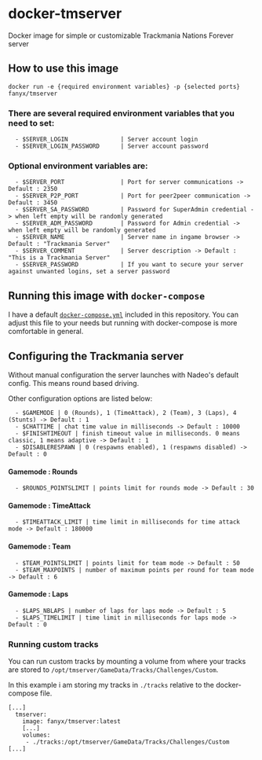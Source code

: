 # docker-tmserver
Docker image for simple or customizable Trackmania Nations Forever server

## How to use this image
`docker run -e {required environment variables} -p {selected ports} fanyx/tmserver`

### There are several required environment variables that you need to set:
```
  - $SERVER_LOGIN               | Server account login
  - $SERVER_LOGIN_PASSWORD      | Server account password
```


### Optional environment variables are:
```
  - $SERVER_PORT                | Port for server communications -> Default : 2350
  - $SERVER_P2P_PORT            | Port for peer2peer communication -> Default : 3450
  - $SERVER_SA_PASSWORD         | Password for SuperAdmin credential -> when left empty will be randomly generated
  - $SERVER_ADM_PASSWORD        | Password for Admin credential -> when left empty will be randomly generated
  - $SERVER_NAME                | Server name in ingame browser -> Default : "Trackmania Server"
  - $SERVER_COMMENT             | Server description -> Default : "This is a Trackmania Server"
  - $SERVER_PASSWORD            | If you want to secure your server against unwanted logins, set a server password
```


## Running this image with `docker-compose`
I have a default [`docker-compose.yml`](https://github.com/ryluth/docker-tmserver/blob/master/docker-compose.yml) included in this repository.
You can adjust this file to your needs but running with docker-compose is more comfortable in general.

## Configuring the Trackmania server
Without manual configuration the server launches with Nadeo's default config. 
This means round based driving.

Other configuration options are listed below:
```
  - $GAMEMODE | 0 (Rounds), 1 (TimeAttack), 2 (Team), 3 (Laps), 4 (Stunts) -> Default : 1
  - $CHATTIME | chat time value in milliseconds -> Default : 10000
  - $FINISHTIMEOUT | finish timeout value in milliseconds. 0 means classic, 1 means adaptive -> Default : 1
  - $DISABLERESPAWN | 0 (respawns enabled), 1 (respawns disabled) -> Default : 0
```


#### Gamemode : Rounds
```
  - $ROUNDS_POINTSLIMIT | points limit for rounds mode -> Default : 30
```


#### Gamemode : TimeAttack
```
  - $TIMEATTACK_LIMIT | time limit in milliseconds for time attack mode -> Default : 180000
```


#### Gamemode : Team
```
  - $TEAM_POINTSLIMIT | points limit for team mode -> Default : 50
  - $TEAM_MAXPOINTS | number of maximum points per round for team mode -> Default : 6
```


#### Gamemode : Laps
```
  - $LAPS_NBLAPS | number of laps for laps mode -> Default : 5
  - $LAPS_TIMELIMIT | time limit in milliseconds for laps mode -> Default : 0
```

### Running custom tracks
You can run custom tracks by mounting a volume from where your tracks are stored to `/opt/tmserver/GameData/Tracks/Challenges/Custom`.

In this example i am storing my tracks in `./tracks` relative to the docker-compose file.

```
[...]
  tmserver:
    image: fanyx/tmserver:latest
    [...]
    volumes:
     - ./tracks:/opt/tmserver/GameData/Tracks/Challenges/Custom
[...]
```
